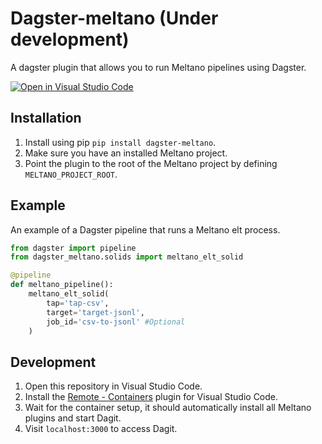 # Dagster-meltano (Under development)
A dagster plugin that allows you to run Meltano pipelines using Dagster.

[![Open in Visual Studio Code](https://open.vscode.dev/badges/open-in-vscode.svg)](https://open.vscode.dev/quantile-development/dagster-meltano)

## Installation
1. Install using pip `pip install dagster-meltano`.
2. Make sure you have an installed Meltano project.
3. Point the plugin to the root of the Meltano project by defining `MELTANO_PROJECT_ROOT`.

## Example
An example of a Dagster pipeline that runs a Meltano elt process.
```python
from dagster import pipeline
from dagster_meltano.solids import meltano_elt_solid

@pipeline
def meltano_pipeline():
    meltano_elt_solid(
        tap='tap-csv',
        target='target-jsonl',
        job_id='csv-to-jsonl' #Optional
    )
```

## Development
1. Open this repository in Visual Studio Code.
2. Install the [Remote - Containers](https://marketplace.visualstudio.com/items?itemName=ms-vscode-remote.remote-containers) plugin for Visual Studio Code.
3. Wait for the container setup, it should automatically install all Meltano plugins and start Dagit. 
4. Visit `localhost:3000` to access Dagit.